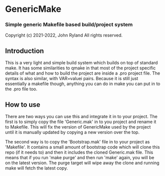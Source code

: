 
# GenericMake
### Simple generic Makefile based build/project system

Copyright (c) 2021-2022, John Ryland
All rights reserved.


## Introduction

This is a very light and simple build system which builds on top of standard make.
It has some similarities to qmake in that most of the project specific details of
what and how to build the project are inside a .pro project file. The syntax is also
similar, with VAR=valuei pairs. Because it is still just essentially a makefile though,
anything you can do in make you can put in to the .pro file too.


## How to use

There are two ways you can use this and integrate it in to your project. The
first is to simply copy the file 'Generic.mak' in to you project and rename it
to Makefile. This will fix the version of GenericMake used by the project until
it is manually updated by copying a new version over the top.

The second way is to copy the 'Bootstrap.mak' file in to your project as 'Makefile'.
It contains a small amount of bootstrap code which will clone this repo (if it needs to)
and then it includes the cloned Generic.mak file. This means that if you run 'make purge'
and then run 'make' again, you will be on the latest version. The purge target will
wipe away the clone and running make will fetch the latest copy.


